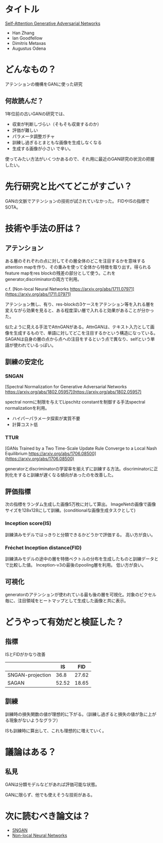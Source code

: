 # タイトル
[Self-Attention Generative Adversarial Networks](https://arxiv.org/abs/1805.08318)

* Han Zhang
* Ian Goodfellow
* Dimitris Metaxas
* Augustus Odena

# どんなもの？
アテンションの機構をGANに使った研究

## 何故読んだ？
1年位前の古いGANの研究では、

* 収束が判断しづらい（そもそも収束するのか）
* 評価が難しい
* パラメータ調整ガチャ
* 訓練し過ぎるとまともな画像を生成しなくなる
* 生成する画像が小さい
で辛い。

使ってみたい方法がいくつかあるので、それ用に最近のGAN研究の状況の把握したい。

# 先行研究と比べてどこがすごい？
GANの文脈でアテンションの技術が試されていなかった。
FIDやISの指標でSOTA。

# 技術や手法の肝は？
## アテンション
ある層のそれぞれの点に対してその層全体のどこを注目するかを意味するattention mapを作り、その重みを使って全体から特徴を取り出す。得られるfeature mapをres blockの残差の部分として使う。これをgenerator,discriminatorの両方で利用。

c.f. [Non-local Neural Networks https://arxiv.org/abs/1711.07971](https://arxiv.org/abs/1711.07971)

アテンション無し、有り、res-blockの3ケースをアテンション等を入れる層を変えながら効果を見ると、ある程度深い層で入れると効果があることが分かった。

似たように見える手法でAttnGANがある。AttnGANは、テキスト入力として画像を生成するもので、単語に対してどこを注目するかという構造になっている。SAGANは自身の層の点から点への注目をするという点で異なり、selfという単語が使われているっぽい。

## 訓練の安定化
### SNGAN
[Spectral Normalization for Generative Adversarial Networks https://arxiv.org/abs/1802.05957](https://arxiv.org/abs/1802.05957)

spectral normに制限を与えてLipschitz constantを制御する手法spectral normalizationを利用。
* ハイパーパラメータ探索が実質不要
* 計算コスト低

### TTUR
[GANs Trained by a Two Time-Scale Update Rule Converge to a Local Nash Equilibrium https://arxiv.org/abs/1706.08500](https://arxiv.org/abs/1706.08500)

generatorとdiscriminatorの学習率を揃えずに訓練する方法。discriminatorに正則化をすると訓練が遅くなる傾向があったのを改善した。

## 評価指標
次の指標をランダム生成した画像5万枚に対して算出。
ImageNetの画像で画像サイズを128x128にして訓練。(conditionalな画像生成タスクとして)

### Inception score(IS)
訓練済みモデルではっきりと分類できるかどうかで評価する。
高い方が良い。

### Fréchet Inception distance(FID)
訓練済みモデルの途中の層を特徴ベクトルの分布を生成したものと訓練データとで比較した値。
Inception-v3の最後のpooling層を利用。
低い方が良い。

## 可視化
generatorのアテンションが使われている最も後の層を可視化。対象のピクセル毎に、注目領域をヒートマップとして生成した画像と共に表示。

# どうやって有効だと検証した？
## 指標
ISとFIDがかなり改善

|                   |  IS  |  FID  |
| --- | --- | --- |
| SNGAN-projection  |  36.8  |  27.62  |
| SAGAN             |  52.52  |  18.65  |

## 訓練
訓練時の損失関数の値が理想的に下がる。（訓練し過ぎると損失の値が急に上がる現象がないようなグラフ）

ISも訓練時に算出して、これも理想的に増えていく。


# 議論はある？
## 私見
GANは分類モデルなどがあれば評価可能な状態。

GANに限らず、他でも使えそうな技術がある。

# 次に読むべき論文は？
* [SNGAN](https://arxiv.org/abs/1802.05957)
* [Non-local Neural Networks](https://arxiv.org/abs/1711.07971)
